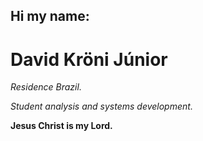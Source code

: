 ## Hi my name:
# David Kröni Júnior

*Residence Brazil.*

*Student analysis and systems development.*

**Jesus Christ is my Lord.**
